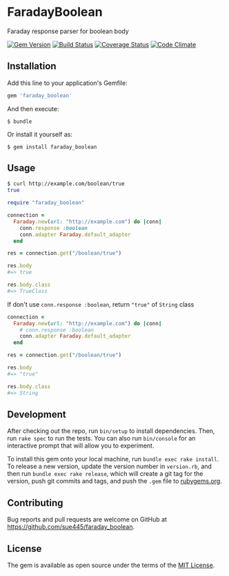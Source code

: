 # FaradayBoolean

Faraday response parser for boolean body

[![Gem Version](https://badge.fury.io/rb/faraday_boolean.svg)](https://badge.fury.io/rb/faraday_boolean)
[![Build Status](https://travis-ci.org/sue445/faraday_boolean.svg?branch=master)](https://travis-ci.org/sue445/faraday_boolean)
[![Coverage Status](https://coveralls.io/repos/sue445/faraday_boolean/badge.svg?branch=master&service=github)](https://coveralls.io/github/sue445/faraday_boolean?branch=master)
[![Code Climate](https://codeclimate.com/github/sue445/faraday_boolean/badges/gpa.svg)](https://codeclimate.com/github/sue445/faraday_boolean)

## Installation

Add this line to your application's Gemfile:

```ruby
gem 'faraday_boolean'
```

And then execute:

    $ bundle

Or install it yourself as:

    $ gem install faraday_boolean

## Usage

```sh
$ curl http://example.com/boolean/true
true
```

```ruby
require "faraday_boolean"

connection =
  Faraday.new(url: "http://example.com") do |conn|
    conn.response :boolean
    conn.adapter Faraday.default_adapter
  end

res = connection.get("/boolean/true")

res.body
#=> true

res.body.class
#=> TrueClass
```

If don't use `conn.response :boolean`, return `"true"` of `String` class

```ruby
connection =
  Faraday.new(url: "http://example.com") do |conn|
    # conn.response :boolean
    conn.adapter Faraday.default_adapter
  end

res = connection.get("/boolean/true")

res.body
#=> "true"

res.body.class
#=> String
```

## Development

After checking out the repo, run `bin/setup` to install dependencies. Then, run `rake spec` to run the tests. You can also run `bin/console` for an interactive prompt that will allow you to experiment.

To install this gem onto your local machine, run `bundle exec rake install`. To release a new version, update the version number in `version.rb`, and then run `bundle exec rake release`, which will create a git tag for the version, push git commits and tags, and push the `.gem` file to [rubygems.org](https://rubygems.org).

## Contributing

Bug reports and pull requests are welcome on GitHub at https://github.com/sue445/faraday_boolean.


## License

The gem is available as open source under the terms of the [MIT License](http://opensource.org/licenses/MIT).

